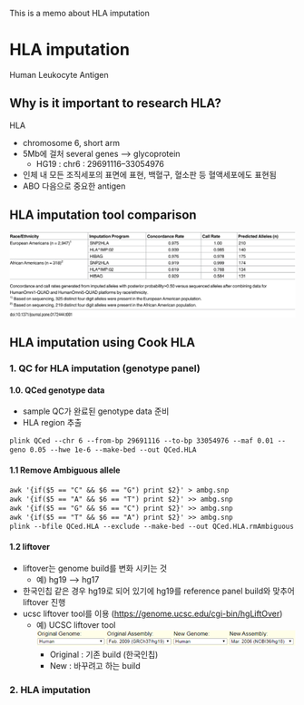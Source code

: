 This is a memo about HLA imputation

# HLA imputation

Human Leukocyte Antigen

## Why is it important to research HLA?
 HLA 
 - chromosome 6, short arm
 - 5Mb에 걸처 several genes --> glycoprotein
	 - HG19 : chr6 : 29691116–33054976
 - 인체 내 모든 조직세포의 표면에 표현, 백혈구, 혈소판 등 혈액세포에도 표현됨
 - ABO 다음으로 중요한 antigen


## HLA imputation tool comparison
![HLA_imputation_tool](HLA_imputation_tool.PNG)


## HLA imputation using Cook HLA

### 1. QC for HLA imputation (genotype panel)
#### 1.0. QCed genotype data
 - sample QC가 완료된 genotype data 준비
 - HLA region 추출
<pre><code>plink QCed --chr 6 --from-bp 29691116 --to-bp 33054976 --maf 0.01 --geno 0.05 --hwe 1e-6 --make-bed --out QCed.HLA
</code></pre>
#### 1.1 Remove Ambiguous allele 
<pre><code>awk '{if($5 == "C" && $6 == "G") print $2}' > ambg.snp
awk '{if($5 == "A" && $6 == "T") print $2}' >> ambg.snp
awk '{if($5 == "G" && $6 == "C") print $2}' >> ambg.snp
awk '{if($5 == "T" && $6 == "A") print $2}' >> ambg.snp
plink --bfile QCed.HLA --exclude --make-bed --out QCed.HLA.rmAmbiguous
</code></pre>
#### 1.2 liftover
 - liftover는 genome build를 변화 시키는 것
	- 예) hg19 --> hg17
 - 한국인칩 같은 경우 hg19로 되어 있기에 hg19를 reference panel build와 맞추어 liftover 진행
 - ucsc liftover tool를 이용 (https://genome.ucsc.edu/cgi-bin/hgLiftOver)
	- 예) UCSC liftover tool
![liftover](liftover.PNG)
		- Original : 기존 build (한국인칩)
		- New : 바꾸려고 하는 build


### 2. HLA imputation
